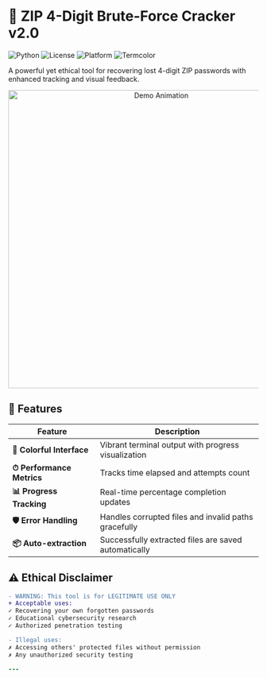 # 🔐 ZIP 4-Digit Brute-Force Cracker v2.0

![Python](https://img.shields.io/badge/Python-3.7+-blue?logo=python)
![License](https://img.shields.io/badge/License-MIT-green)
![Platform](https://img.shields.io/badge/Platform-Windows%2FLinux%2FMac-lightgrey)
![Termcolor](https://img.shields.io/badge/Requires-termcolor-yellow)

A powerful yet ethical tool for recovering lost 4-digit ZIP passwords with enhanced tracking and visual feedback.

<div align="center">
  <img src="https://i.imgur.com/JK7wLn5.gif" width="600" alt="Demo Animation">
</div>

## 🚀 Features

| Feature | Description |
|---------|-------------|
| **🎨 Colorful Interface** | Vibrant terminal output with progress visualization |
| **⏱ Performance Metrics** | Tracks time elapsed and attempts count |
| **📊 Progress Tracking** | Real-time percentage completion updates |
| **🛡 Error Handling** | Handles corrupted files and invalid paths gracefully |
| **📦 Auto-extraction** | Successfully extracted files are saved automatically |

## ⚠️ Ethical Disclaimer

```diff
- WARNING: This tool is for LEGITIMATE USE ONLY
+ Acceptable uses:
✓ Recovering your own forgotten passwords
✓ Educational cybersecurity research
✓ Authorized penetration testing

- Illegal uses:
✗ Accessing others' protected files without permission
✗ Any unauthorized security testing

---


